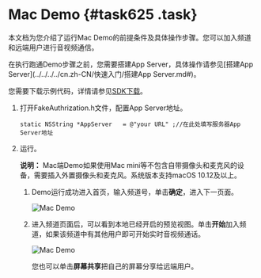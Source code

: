 # Mac Demo {#task625 .task}

本文档为您介绍了运行Mac Demo的前提条件及具体操作步骤。您可以加入频道和远端用户进行音视频通信。

在执行跑通Demo步骤之前，您需要搭建App Server，具体操作请参见[搭建App Server](../../../../cn.zh-CN/快速入门/搭建App Server.md#)。

您需要下载示例代码，详情请参见[SDK下载](../../../../cn.zh-CN/SDK参考/SDK下载.md#khd_sdk_1)。

1.  打开FakeAuthrization.h文件，配置App Server地址。 

    ``` {#codeblock_624_8s7_uut .language-objc}
    static NSString *AppServer   = @"your URL" ;//在此处填写服务器App Server地址
    ```

2.  运行。 

    **说明：** Mac端Demo如果使用Mac mini等不包含自带摄像头和麦克风的设备，需要插入外置摄像头和麦克风。系统版本支持macOS 10.12及以上。

    1.  Demo运行成功进入首页，输入频道号，单击**确定**，进入下一页面。 

        ![Mac Demo](http://static-aliyun-doc.oss-cn-hangzhou.aliyuncs.com/assets/img/170948/156664207549638_zh-CN.png)

    2.  进入频道页面后，可以看到本地已经开启的预览视图。单击**开始**加入频道，如果该频道中有其他用户即可开始实时音视频通话。 

        ![Mac Demo](http://static-aliyun-doc.oss-cn-hangzhou.aliyuncs.com/assets/img/170948/156664207549639_zh-CN.png)

        您也可以单击**屏幕共享**把自己的屏幕分享给远端用户。


